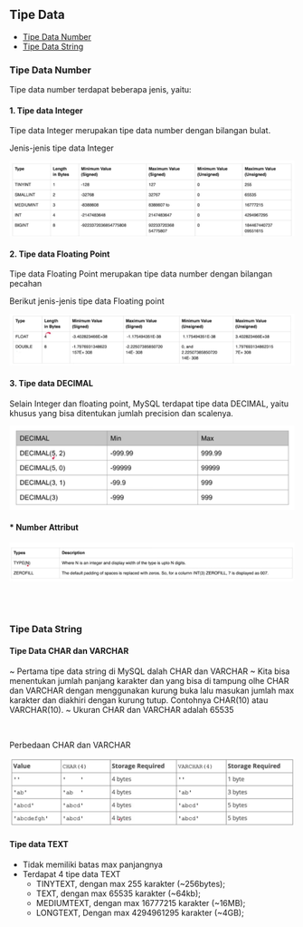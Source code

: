 ## Tipe Data

- [Tipe Data Number ](#tipe-data-number)
- [Tipe Data String ](#tipe-data-string)

### Tipe Data Number

Tipe data number terdapat beberapa jenis, yaitu:

#### 1. Tipe data Integer

Tipe data Integer merupakan tipe data number dengan bilangan bulat.

Jenis-jenis tipe data Integer

<img src="../images/Tipe-data-number-integer.png">

<br>

#### 2. Tipe data Floating Point

Tipe data Floating Point merupakan tipe data number dengan bilangan pecahan

Berikut jenis-jenis tipe data Floating point

<img src="../images/Tipe-data-floating-point.png">

<br>

#### 3. Tipe data DECIMAL

Selain Integer dan floating point, MySQL terdapat tipe data DECIMAL, yaitu khusus yang bisa ditentukan jumlah precision dan scalenya.

<img src="../images/Tipe-data-Decimal.png">

<br>

#### \* Number Attribut

<img src="../images/Number-Attr.png">

<br><br>

### Tipe Data String

#### Tipe Data CHAR dan VARCHAR

~ Pertama tipe data string di MySQL dalah CHAR dan VARCHAR
~ Kita bisa menentukan jumlah panjang karakter dan yang bisa di tampung olhe CHAR dan VARCHAR dengan menggunakan kurung buka lalu masukan jumlah max karakter dan diakhiri dengan kurung tutup.
Contohnya CHAR(10) atau VARCHAR(10).
~ Ukuran CHAR dan VARCHAR adalah 65535

<br>

Perbedaan CHAR dan VARCHAR

<img src="../images/perbedaan-CHAR-dan-VARCHAR.png">

#### Tipe data TEXT

- Tidak memiliki batas max panjangnya
- Terdapat 4 tipe data TEXT
  - TINYTEXT, dengan max 255 karakter (~256bytes);
  - TEXT, dengan max 65535 karakter (~64kb);
  - MEDIUMTEXT, dengan max 16777215 karakter (~16MB);
  - LONGTEXT, Dengan max 4294961295 karakter (~4GB);
